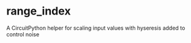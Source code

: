 # range_index
A CircuitPython helper for scaling input values with hyseresis added to control noise
